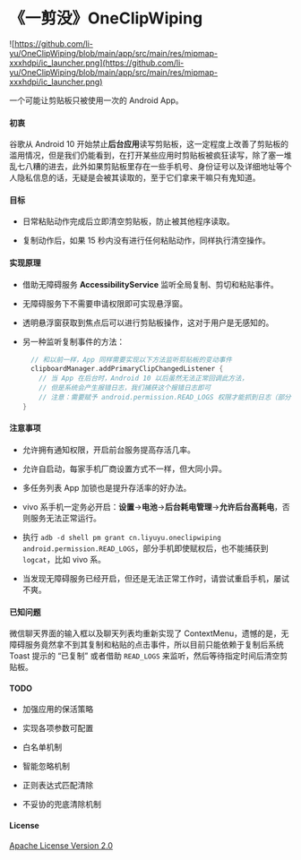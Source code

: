 # 《一剪没》OneClipWiping

![https://github.com/li-yu/OneClipWiping/blob/main/app/src/main/res/mipmap-xxxhdpi/ic_launcher.png](https://github.com/li-yu/OneClipWiping/blob/main/app/src/main/res/mipmap-xxxhdpi/ic_launcher.png)

 一个可能让剪贴板只被使用一次的 Android App。

#### 初衷

谷歌从 Android 10 开始禁止**后台应用**读写剪贴板，这一定程度上改善了剪贴板的滥用情况，但是我们仍能看到，在打开某些应用时剪贴板被疯狂读写，除了塞一堆乱七八糟的进去，此外如果剪贴板里存在一些手机号、身份证号以及详细地址等个人隐私信息的话，无疑是会被其读取的，至于它们拿来干嘛只有鬼知道。

#### 目标

- 日常粘贴动作完成后立即清空剪贴板，防止被其他程序读取。

- 复制动作后，如果 15 秒内没有进行任何粘贴动作，同样执行清空操作。

#### 实现原理

- 借助无障碍服务 **AccessibilityService** 监听全局复制、剪切和粘贴事件。

- 无障碍服务下不需要申请权限即可实现悬浮窗。

- 透明悬浮窗获取到焦点后可以进行剪贴板操作，这对于用户是无感知的。

- 另一种监听复制事件的方法：
  
  ```kotlin
    // 和以前一样，App 同样需要实现以下方法监听剪贴板的变动事件
    clipboardManager.addPrimaryClipChangedListener {
      // 当 App 在后台时，Android 10 以后虽然无法正常回调此方法，
      // 但是系统会产生报错日志，我们捕获这个报错日志即可
      // 注意：需要赋予 android.permission.READ_LOGS 权限才能抓到日志（部分手机无效）
  }
  ```

#### 注意事项

- 允许拥有通知权限，开启前台服务提高存活几率。

- 允许自启动，每家手机厂商设置方式不一样，但大同小异。

- 多任务列表 App 加锁也是提升存活率的好办法。

- vivo 系手机一定务必开启：**设置**->**电池**->**后台耗电管理**->**允许后台高耗电**，否则服务无法正常运行。

- 执行 `adb -d shell pm grant cn.liyuyu.oneclipwiping android.permission.READ_LOGS`，部分手机即使赋权后，也不能捕获到 `logcat`，比如 vivo 系。

- 当发现无障碍服务已经开启，但还是无法正常工作时，请尝试重启手机，屡试不爽。

#### 已知问题

微信聊天界面的输入框以及聊天列表均重新实现了 ContextMenu，遗憾的是，无障碍服务竟然拿不到其复制和粘贴的点击事件，所以目前只能依赖于复制后系统 Toast 提示的 “已复制” 或者借助 `READ_LOGS` 来监听，然后等待指定时间后清空剪贴板。

#### TODO

- 加强应用的保活策略

- 实现各项参数可配置

- 白名单机制

- 智能忽略机制

- 正则表达式匹配清除

- 不妥协的兜底清除机制

#### License

[Apache License Version 2.0](https://github.com/li-yu/OneClipWiping/blob/main/LICENSE)
